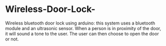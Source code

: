 # Wireless-Door-Lock-
Wireless bluetooth door lock using arduino: this system uses a bluetooth module and an ultrasonic sensor. When a person is in proximity of the door, it will sound a tone to the user. The user can then choose to open the door or not.
